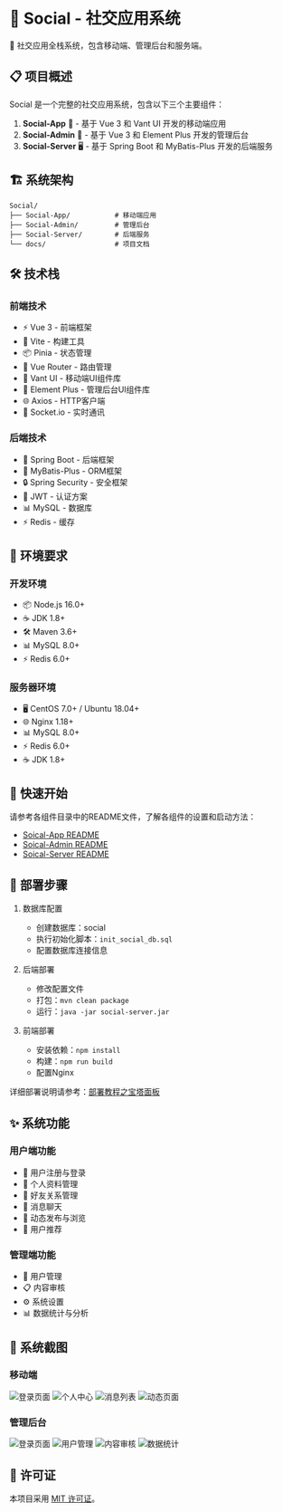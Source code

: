 # 🌟 Social - 社交应用系统

📱 社交应用全栈系统，包含移动端、管理后台和服务端。

## 📋 项目概述

Social 是一个完整的社交应用系统，包含以下三个主要组件：

1. **Social-App** 📱 - 基于 Vue 3 和 Vant UI 开发的移动端应用
2. **Social-Admin** 💼 - 基于 Vue 3 和 Element Plus 开发的管理后台
3. **Social-Server** 🖥️ - 基于 Spring Boot 和 MyBatis-Plus 开发的后端服务

## 🏗️ 系统架构

```
Social/
├── Social-App/           # 移动端应用
├── Social-Admin/         # 管理后台
├── Social-Server/        # 后端服务
└── docs/                 # 项目文档
```

## 🛠️ 技术栈

### 前端技术

- ⚡ Vue 3 - 前端框架
- 🔧 Vite - 构建工具
- 📦 Pinia - 状态管理
- 🚦 Vue Router - 路由管理
- 📱 Vant UI - 移动端UI组件库
- 🎨 Element Plus - 管理后台UI组件库
- 🌐 Axios - HTTP客户端
- 💬 Socket.io - 实时通讯

### 后端技术

- 🚀 Spring Boot - 后端框架
- 💾 MyBatis-Plus - ORM框架
- 🔒 Spring Security - 安全框架
- 🎫 JWT - 认证方案
- 📊 MySQL - 数据库
- ⚡ Redis - 缓存

## 🔧 环境要求

### 开发环境

- 📦 Node.js 16.0+
- ☕ JDK 1.8+
- 🛠️ Maven 3.6+
- 📊 MySQL 8.0+
- ⚡ Redis 6.0+

### 服务器环境

- 🖥️ CentOS 7.0+ / Ubuntu 18.04+
- 🌐 Nginx 1.18+
- 📊 MySQL 8.0+
- ⚡ Redis 6.0+
- ☕ JDK 1.8+

## 🚀 快速开始

请参考各组件目录中的README文件，了解各组件的设置和启动方法：

- [Soical-App README](./Soical-App/README.md)
- [Soical-Admin README](./Soical-Admin/README.md)
- [Soical-Server README](./Soical-Server/README.md)

## 📝 部署步骤

1. 数据库配置
   - 创建数据库：social
   - 执行初始化脚本：`init_social_db.sql`
   - 配置数据库连接信息

2. 后端部署
   - 修改配置文件
   - 打包：`mvn clean package`
   - 运行：`java -jar social-server.jar`

3. 前端部署
   - 安装依赖：`npm install`
   - 构建：`npm run build`
   - 配置Nginx
   
详细部署说明请参考：[部署教程之宝塔面板](./docs/部署教程之宝塔面板.md)

## ✨ 系统功能

### 用户端功能

- 👤 用户注册与登录
- 📝 个人资料管理
- 👥 好友关系管理
- 💬 消息聊天
- 📱 动态发布与浏览
- 🤝 用户推荐

### 管理端功能

- 👥 用户管理
- 📋 内容审核
- ⚙️ 系统设置
- 📊 数据统计与分析

## 📸 系统截图

### 移动端
![登录页面](./docs/images/app-login.png)
![个人中心](./docs/images/app-profile.png)
![消息列表](./docs/images/app-messages.png)
![动态页面](./docs/images/app-moments.png)

### 管理后台
![登录页面](./docs/images/admin-login.png)
![用户管理](./docs/images/admin-users.png)
![内容审核](./docs/images/admin-content.png)
![数据统计](./docs/images/admin-stats.png)

## 📄 许可证

本项目采用 [MIT 许可证](LICENSE)。

